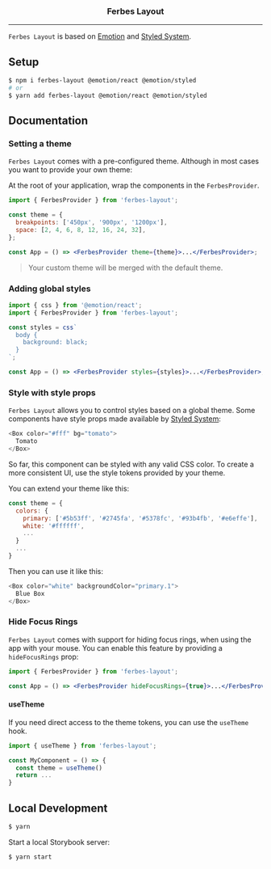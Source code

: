 <div align="center" >
  <h3>Ferbes Layout</h3>
</div>

---

`Ferbes Layout` is based on [Emotion](https://emotion.sh) and [Styled System](https://styled-system.com).

## Setup

```bash
$ npm i ferbes-layout @emotion/react @emotion/styled
# or
$ yarn add ferbes-layout @emotion/react @emotion/styled
```

## Documentation

### Setting a theme

`Ferbes Layout` comes with a pre-configured theme. Although in most cases
you want to provide your own theme:

At the root of your application, wrap the components in the `FerbesProvider`.

```jsx
import { FerbesProvider } from 'ferbes-layout';

const theme = {
  breakpoints: ['450px', '900px', '1200px'],
  space: [2, 4, 6, 8, 12, 16, 24, 32],
};

const App = () => <FerbesProvider theme={theme}>...</FerbesProvider>;
```

> Your custom theme will be merged with the default theme.

### Adding global styles

```jsx
import { css } from '@emotion/react';
import { FerbesProvider } from 'ferbes-layout';

const styles = css`
  body {
    background: black;
  }
`;

const App = () => <FerbesProvider styles={styles}>...</FerbesProvider>;
```

### Style with style props

`Ferbes Layout` allows you to control styles based on a global theme.
Some components have style props made available by [Styled System](https://styled-system.com/table):

```javascript
<Box color="#fff" bg="tomato">
  Tomato
</Box>
```

So far, this component can be styled with any valid CSS color. To create a more consistent UI, use the style tokens provided by your theme.

You can extend your theme like this:

```javascript
const theme = {
  colors: {
    primary: ['#5b53ff', '#2745fa', '#5378fc', '#93b4fb', '#e6effe'],
    white: '#ffffff',
    ...
  }
  ...
}
```

Then you can use it like this:

```javascript
<Box color="white" backgroundColor="primary.1">
  Blue Box
</Box>
```

### Hide Focus Rings

`Ferbes Layout` comes with support for hiding focus rings, when using the
app with your mouse. You can enable this feature by providing a `hideFocusRings`
prop:

```jsx
import { FerbesProvider } from 'ferbes-layout';

const App = () => <FerbesProvider hideFocusRings={true}>...</FerbesProvider>;
```

#### useTheme

If you need direct access to the theme tokens, you can use the `useTheme` hook.

```javascript
import { useTheme } from 'ferbes-layout';

const MyComponent = () => {
  const theme = useTheme()
  return ...
}
```

## Local Development

```bash
$ yarn
```

Start a local Storybook server:

```bash
$ yarn start
```
